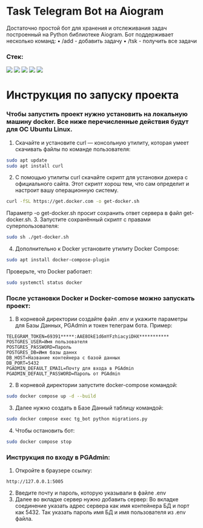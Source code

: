 # Task Telegram Bot на Aiogram
Достаточно простой бот для хранения и отслеживания задач построенный на Python библиотеке Aiogram. Бот поддерживает несколько команд:
• /add - добавить задачу
• /tsk - получить все задачи

### Стек:
<img src="https://img.shields.io/badge/Python-3776ab?style=for-the-badge&logo=python&logoColor=yellow"/> <img src="https://img.shields.io/badge/Aiogram-1E90FF?style=for-the-badge&"/> <img src="https://img.shields.io/badge/PostgreSQL-50b0f0?style=for-the-badge&logo=postgresql&logoColor=white"/> <img src="https://img.shields.io/badge/github actions-4B0082?style=for-the-badge&logo=githubactions&logoColor=2088FF"/> <img src="https://img.shields.io/badge/docker-1d63ed?style=for-the-badge&logo=docker&logoColor=white"/>

# Инструкция по запуску проекта
### Чтобы запустить проект нужно установить на локальную машину docker. Все ниже перечисленные действия будут для ОС Ubuntu Linux.

1. Скачайте и установите curl — консольную утилиту, которая умеет скачивать файлы по команде пользователя:
```bash
sudo apt update
sudo apt install curl
```
2. С помощью утилиты curl скачайте скрипт для установки докера с официального сайта. Этот скрипт хорош тем, что сам определит и настроит вашу операционную систему.
```bash
curl -fSL https://get.docker.com -o get-docker.sh
```
Параметр -o get-docker.sh просит сохранить ответ сервера в файл get-docker.sh.
3. Запустите сохранённый скрипт с правами суперпользователя:
```bash
sudo sh ./get-docker.sh
```
4. Дополнительно к Docker установите утилиту Docker Compose:
```bash
sudo apt install docker-compose-plugin
```
Проверьте, что Docker работает:
```bash
sudo systemctl status docker
```
### После установки Docker и Docker-comose можно запускать проект:
1. В корневой директории создайте файл .env и укажите параметры для Базы Данных, PGAdmin и токен телеграм бота. Пример:
```
TELEGRAM_TOKEN=69391*****:AAE8OkE1d6mYFzhiacyiDHX***********
POSTGRES_USER=Имя пользователя
POSTGRES_PASSWORD=Пароль
POSTGRES_DB=Имя базы даннх
DB_HOST=Название контейнера с базой данных
DB_PORT=5432
PGADMIN_DEFAULT_EMAIL=Почту для входа в PGAdmin
PGADMIN_DEFAULT_PASSWORD=Пароль от PGAdmin
```
2. В корневой директории запустите docker-compose командой:
```bash
sudo docker compose up -d --build
```
3. Далее нужно создать в Базе Данный таблицу командой:
```bash
sudo docker compose exec tg_bot python migrations.py
```
4. Чтобы остановить бот:
```bash
sudo docker compose stop
```
### Инструкция по входу в PGAdmin:
1. Откройте в браузере ссылку:
```
http://127.0.0.1:5005
```
2. Введите почту и пароль, которую указывали в файле .env
3. Далее во вкладке сервер нужно добавить сервер:
Во вкладке соединение указать адрес сервера как имя контейнера БД и порт как 5432. Так указать пароль имя БД и имя пользователя из .env файла.